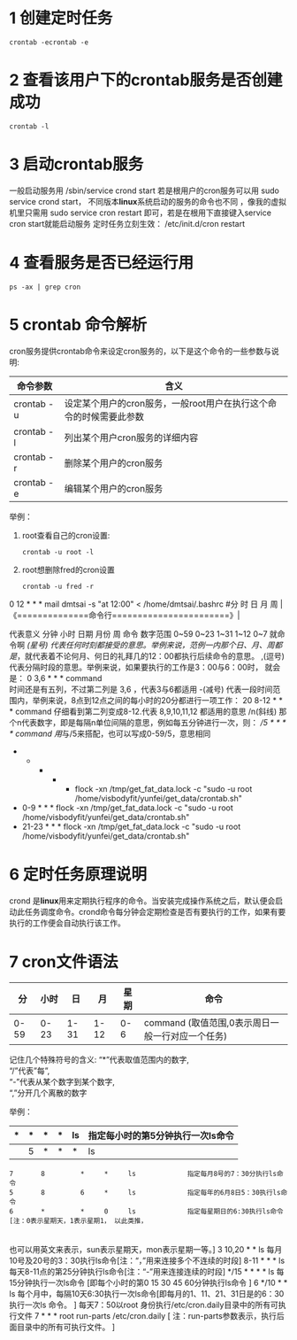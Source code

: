 # 1 创建定时任务
```
crontab -ecrontab -e
```
# 2 查看该用户下的crontab服务是否创建成功
```
crontab -l
```
# 3 启动crontab服务
一般启动服务用 /sbin/service crond start 若是根用户的cron服务可以用 sudo service crond start， 不同版本**linux**系统启动的服务的命令也不同 ，像我的虚拟机里只需用 sudo service cron restart 即可，若是在根用下直接键入service cron start就能启动服务
定时任务立刻生效：
/etc/init.d/cron restart
# 4 查看服务是否已经运行用
```
ps -ax | grep cron
```
# 5 crontab 命令解析

cron服务提供crontab命令来设定cron服务的，以下是这个命令的一些参数与说明:
	
|  命令参数  |含义|
|-----------|---|
|crontab -u |设定某个用户的cron服务，一般root用户在执行这个命令的时候需要此参数  |
|crontab -l |列出某个用户cron服务的详细内容  |
|crontab -r |删除某个用户的cron服务  |
|crontab -e |编辑某个用户的cron服务  |

举例：
1. root查看自己的cron设置:
	```
	crontab -u root -l 
	``` 
2. root想删除fred的cron设置
	```
	crontab -u fred -r
	```  






0    12   *   *   *   mail dmtsai -s "at 12:00" < /home/dmtsai/.bashrc
#分  时   日   月  周  |《==============命令行=======================》|

代表意义    分钟    小时    日期    月份    周    命令
数字范围    0~59    0~23    1~31    1~12    0~7    就命令啊
*(星号) 代表任何时刻都接受的意思。举例来说，范例一内那个日、月、周都是*，就代表着不论何月、何日的礼拜几的12：00都执行后续命令的意思。
,(逗号) 代表分隔时段的意思。举例来说，如果要执行的工作是3：00与6：00时， 就会是：
0 3,6 * * * command   
时间还是有五列，不过第二列是 3,6 ，代表3与6都适用
-(减号)  代表一段时间范围内，举例来说，8点到12点之间的每小时的20分都进行一项工作：
20 8-12 * * * command
仔细看到第二列变成8-12.代表 8,9,10,11,12 都适用的意思
/n(斜线) 那个n代表数字，即是每隔n单位间隔的意思，例如每五分钟进行一次，则：
*/5 * * * * command
用*与/5来搭配，也可以写成0-59/5，意思相同
* * * * * flock -xn /tmp/get_fat_data.lock -c "sudo -u root /home/visbodyfit/yunfei/get_data/crontab.sh"
* 0-9 * * * flock -xn /tmp/get_fat_data.lock -c "sudo -u root /home/visbodyfit/yunfei/get_data/crontab.sh"
* 21-23 * * * flock -xn /tmp/get_fat_data.lock -c "sudo -u root /home/visbodyfit/yunfei/get_data/crontab.sh"


# 6 定时任务原理说明
crond 是**linux**用来定期执行程序的命令。当安装完成操作系统之后，默认便会启动此任务调度命令。crond命令每分钟会定期检查是否有要执行的工作，如果有要执行的工作便会自动执行该工作。

# 7 cron文件语法

|分|小时|日 |月| 星期 |命令|
|--|-----|----|---|-------|----|
|0-59| 0-23 |1-31| 1-12| 0-6| command (取值范围,0表示周日一般一行对应一个任务)

记住几个特殊符号的含义:
“*”代表取值范围内的数字,  
“/”代表”每”,  
“-”代表从某个数字到某个数字,  
“,”分开几个离散的数字

举例：

|* |*|*|*|ls|  指定每小时的第5分钟执行一次ls命令|
|--|----|-------|-----|-----|-----|
    |5     |*         |*     |*    | ls |            指定每天的 5:30 执行ls命令 
    7       8         *     *     ls             指定每月8号的7：30分执行ls命令
    5       8         6     *     ls             指定每年的6月8日5：30执行ls命令 
    6       *         *     0     ls             指定每星期日的6:30执行ls命令[注：0表示星期天，1表示星期1， 以此类推，
　　　　　　　　　　　　　　　　　　　　　　　　　　　　　　　　　　　　　也可以用英文来表示，sun表示星期天，mon表示星期一等。]
    3       10,20     *     *     ls             每月10号及20号的3：30执行ls命令[注：“，”用来连接多个不连续的时段]
    8-11    *         *     *     ls             每天8-11点的第25分钟执行ls命令[注：“-”用来连接连续的时段]
*/15   *       *         *     *     ls             每15分钟执行一次ls命令 [即每个小时的第0 15 30 45 60分钟执行ls命令 ]
    6       */10      *     *     ls             每个月中，每隔10天6:30执行一次ls命令[即每月的1、11、21、31日是的6：30执行一次ls 命令。 ]
                                              每天7：50以root 身份执行/etc/cron.daily目录中的所有可执行文件
    7       *         *     *     root     run-parts     /etc/cron.daily   [ 注：run-parts参数表示，执行后面目录中的所有可执行文件。 ]
<!--stackedit_data:
eyJoaXN0b3J5IjpbMTY2OTAxMTI2NywtMTI0MDgyNjI0NiwxMT
A0NzQ1NDIyXX0=
-->